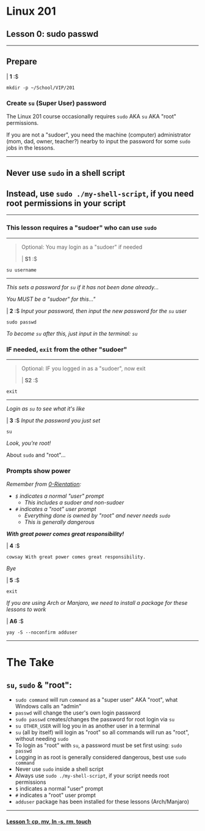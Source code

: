 # Linux 201
## Lesson 0: sudo passwd

___

## Prepare

| **1** :$

```console
mkdir -p ~/School/VIP/201
```

### Create `su` (Super User) password

The Linux 201 course occasionally requires `sudo` AKA `su` AKA "root" permissions.

If you are not a "sudoer", you need the machine (computer) administrator (mom, dad, owner, teacher?) nearby to input the password for some `sudo` jobs in the lessons.

___

## Never use `sudo` in a shell script
## Instead, use `sudo ./my-shell-script`, if you need root permissions in your script

___

### This lesson requires a "sudoer" who can use `sudo`
>
___
> Optional: You may login as a "sudoer" if needed
>
> | **S1** :$
>
```console
su username
```
___

*This sets a password for `su` if it has not been done already...*

*You MUST be a "sudoer" for this..."*

| **2** :$ *Input your password, then input the new password for the `su` user*

```console
sudo passwd
```

*To become `su` after this, just input in the terminal: `su`*

### IF needed, `exit` from the other "sudoer"
>
___
> Optional: IF you logged in as a "sudoer", now exit
>
> | **S2** :$
>
```console
exit
```
>
___

*Login as `su` to see what it's like*

| **3** :$ *Input the password you just set*

```console
su
```

*Look, you're root!*

About `sudo` and "root"...

### Prompts show power

*Remember from [0-Rientation](https://github.com/inkVerb/vip/blob/master/101/0-Rientation.md):*

- *`$` indicates a normal "user" prompt*
  - *This includes a sudoer and non-sudoer*
- *`#` indicates a "root" user prompt*
  - *Everything done is owned by "root" and never needs `sudo`*
  - *This is generally dangerous*

***With great power comes great responsibility!***

| **4** :$

```console
cowsay With great power comes great responsibility.
```

*Bye*

| **5** :$

```console
exit
```

*If you are using Arch or Manjaro, we need to install a package for these lessons to work*

| **A6** :$

```console
yay -S --noconfirm adduser
```

___

# The Take

## `su`, `sudo` & "root":
- `sudo command` will run `command` as a "super user" AKA "root", what Windows calls an "admin"
- `passwd` will change the user's own login password
- `sudo passwd` creates/changes the password for root login via `su`
- `su OTHER_USER` will log you in as another user in a terminal
- `su` (all by itself) will login as "root" so all commands will run as "root", without needing `sudo`
- To login as "root" with `su`, a password must be set first using: `sudo passwd`
- Logging in as root is generally considered dangerous, best use `sudo command`
- Never use `sudo` inside a shell script
- Always use `sudo ./my-shell-script`, if your script needs root permissions
- `$` indicates a normal "user" prompt
- `#` indicates a "root" user prompt
- `adduser` package has been installed for these lessons (Arch/Manjaro)

___

#### [Lesson 1: cp, mv, ln -s, rm, touch](https://github.com/inkVerb/vip/blob/master/201/Lesson-01.md)
